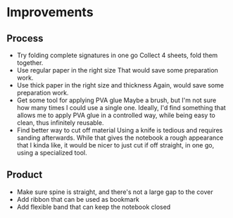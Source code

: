 # Improvements

## Process

- Try folding complete signatures in one go
  Collect 4 sheets, fold them together.
- Use regular paper in the right size
  That would save some preparation work.
- Use thick paper in the right size and thickness
  Again, would save some preparation work.
- Get some tool for applying PVA glue
  Maybe a brush, but I'm not sure how many times I could use a single one. Ideally, I'd find something that allows me to apply PVA glue in a controlled way, while being easy to clean, thus infinitely reusable.
- Find better way to cut off material
  Using a knife is tedious and requires sanding afterwards. While that gives the notebook a rough appearance that I kinda like, it would be nicer to just cut if off straight, in one go, using a specialized tool.


## Product

- Make sure spine is straight, and there's not a large gap to the cover
- Add ribbon that can be used as bookmark
- Add flexible band that can keep the notebook closed
